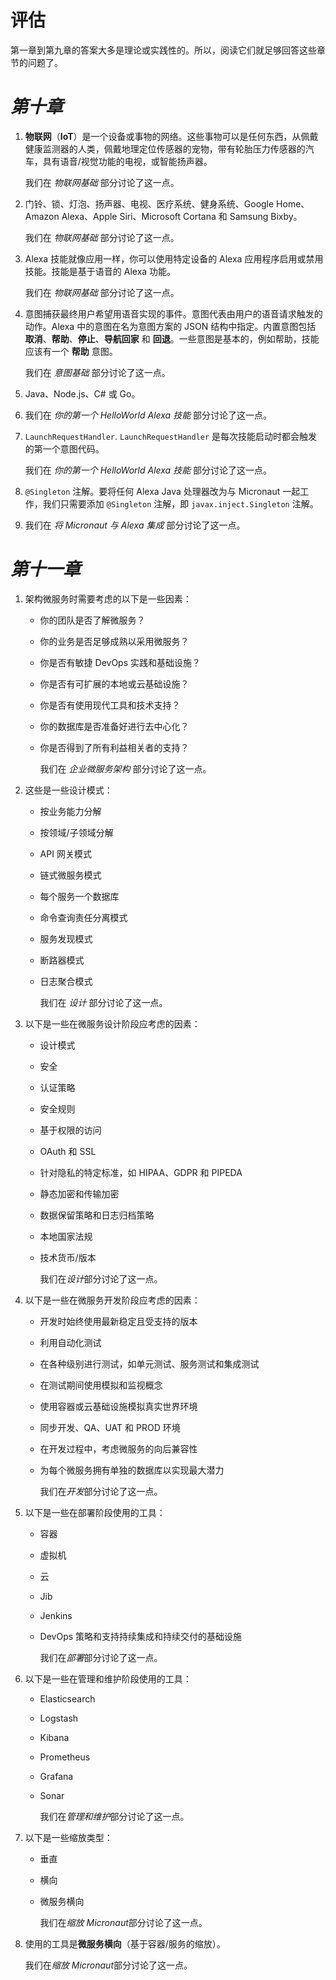 # 评估

第一章到第九章的答案大多是理论或实践性的。所以，阅读它们就足够回答这些章节的问题了。

# *第十章*

1.  **物联网**（**IoT**）是一个设备或事物的网络。这些事物可以是任何东西，从佩戴健康监测器的人类，佩戴地理定位传感器的宠物，带有轮胎压力传感器的汽车，具有语音/视觉功能的电视，或智能扬声器。

    我们在 *物联网基础* 部分讨论了这一点。

1.  门铃、锁、灯泡、扬声器、电视、医疗系统、健身系统、Google Home、Amazon Alexa、Apple Siri、Microsoft Cortana 和 Samsung Bixby。

    我们在 *物联网基础* 部分讨论了这一点。

1.  Alexa 技能就像应用一样，你可以使用特定设备的 Alexa 应用程序启用或禁用技能。技能是基于语音的 Alexa 功能。

    我们在 *物联网基础* 部分讨论了这一点。

1.  意图捕获最终用户希望用语音实现的事件。意图代表由用户的语音请求触发的动作。Alexa 中的意图在名为意图方案的 JSON 结构中指定。内置意图包括 **取消**、**帮助**、**停止**、**导航回家** 和 **回退**。一些意图是基本的，例如帮助，技能应该有一个 **帮助** 意图。

    我们在 *意图基础* 部分讨论了这一点。

1.  Java、Node.js、C# 或 Go。

1.  我们在 *你的第一个 HelloWorld Alexa 技能* 部分讨论了这一点。

1.  `LaunchRequestHandler`. `LaunchRequestHandler` 是每次技能启动时都会触发的第一个意图代码。

    我们在 *你的第一个 HelloWorld Alexa 技能* 部分讨论了这一点。

1.  `@Singleton` 注解。要将任何 Alexa Java 处理器改为与 Micronaut 一起工作，我们只需要添加 `@Singleton` 注解，即 `javax.inject.Singleton` 注解。

1.  我们在 *将 Micronaut 与 Alexa 集成* 部分讨论了这一点。

# *第十一章*

1.  架构微服务时需要考虑的以下是一些因素：

    +   你的团队是否了解微服务？

    +   你的业务是否足够成熟以采用微服务？

    +   你是否有敏捷 DevOps 实践和基础设施？

    +   你是否有可扩展的本地或云基础设施？

    +   你是否有使用现代工具和技术支持？

    +   你的数据库是否准备好进行去中心化？

    +   你是否得到了所有利益相关者的支持？

        我们在 *企业微服务架构* 部分讨论了这一点。

1.  这些是一些设计模式：

    +   按业务能力分解

    +   按领域/子领域分解

    +   API 网关模式

    +   链式微服务模式

    +   每个服务一个数据库

    +   命令查询责任分离模式

    +   服务发现模式

    +   断路器模式

    +   日志聚合模式

        我们在 *设计* 部分讨论了这一点。

1.  以下是一些在微服务设计阶段应考虑的因素：

    +   设计模式

    +   安全

    +   认证策略

    +   安全规则

    +   基于权限的访问

    +   OAuth 和 SSL

    +   针对隐私的特定标准，如 HIPAA、GDPR 和 PIPEDA

    +   静态加密和传输加密

    +   数据保留策略和日志归档策略

    +   本地国家法规

    +   技术货币/版本

        我们在*设计*部分讨论了这一点。

1.  以下是一些在微服务开发阶段应考虑的因素：

    +   开发时始终使用最新稳定且受支持的版本

    +   利用自动化测试

    +   在各种级别进行测试，如单元测试、服务测试和集成测试

    +   在测试期间使用模拟和监视概念

    +   使用容器或云基础设施模拟真实世界环境

    +   同步开发、QA、UAT 和 PROD 环境

    +   在开发过程中，考虑微服务的向后兼容性

    +   为每个微服务拥有单独的数据库以实现最大潜力

        我们在*开发*部分讨论了这一点。

1.  以下是一些在部署阶段使用的工具：

    +   容器

    +   虚拟机

    +   云

    +   Jib

    +   Jenkins

    +   DevOps 策略和支持持续集成和持续交付的基础设施

        我们在*部署*部分讨论了这一点。

1.  以下是一些在管理和维护阶段使用的工具：

    +   Elasticsearch

    +   Logstash

    +   Kibana

    +   Prometheus

    +   Grafana

    +   Sonar

        我们在*管理和维护*部分讨论了这一点。

1.  以下是一些缩放类型：

    +   垂直

    +   横向

    +   微服务横向

        我们在*缩放 Micronaut*部分讨论了这一点。

1.  使用的工具是**微服务横向**（基于容器/服务的缩放）。

    我们在*缩放 Micronaut*部分讨论了这一点。
